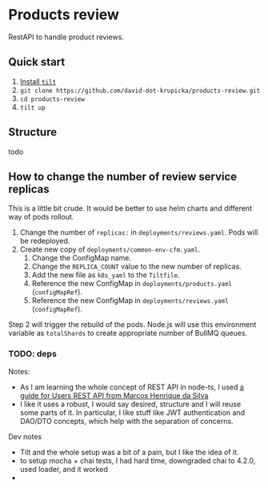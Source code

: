 # Products review
RestAPI to handle product reviews.

## Quick start
1. [Install `tilt`](https://github.com/windmilleng/tilt#installing)
2. `git clone https://github.com/david-dot-krupicka/products-review.git`
3. `cd products-review`
4. `tilt up`

## Structure
todo

## How to change the number of review service replicas
This is a little bit crude. It would be better to use helm charts and different way of pods rollout.
1. Change the number of `replicas:` in `deployments/reviews.yaml`. 
   Pods will be redeployed.
2. Create new copy of `deployments/common-env-cfm.yaml`.
   1. Change the ConfigMap name.
   2. Change the `REPLICA_COUNT` value to the new number of replicas.
   3. Add the new file as `k8s_yaml` to the `Tiltfile`.
   4. Reference the new ConfigMap in `deployments/products.yaml` (`configMapRef`).
   5. Reference the new ConfigMap in `deployments/reviews.yaml` (`configMapRef`).

Step 2 will trigger the rebuild of the pods. Node.js will use this environment
variable as `totalShards` to create appropriate number of BullMQ queues.

### TODO: deps


Notes:
* As I am learning the whole concept of REST API in node-ts,
  I used [a guide for Users REST API from Marcos Henrique da Silva](https://www.toptal.com/express-js/nodejs-typescript-rest-api-pt-1)
* I like it uses a robust, I would say desired, structure
  and I will reuse some parts of it. 
  In particular, I like stuff like JWT authentication and DAO/DTO concepts,
  which help with the separation of concerns.

Dev notes
* Tilt and the whole setup was a bit of a pain, but I like the idea of it.
* to setup mocha + chai tests, I had hard time, downgraded chai to 4.2.0, used loader, and it worked
* 